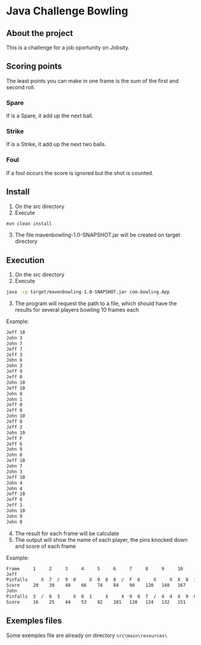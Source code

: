 # Java Challenge Bowling

## About the project

This is a challenge for a job oportunity on Jobsity.

## Scoring points

The least points you can make in one frame is the sum of the first and second roll.

### Spare

If is a Spare, it add up the next ball.

### Strike

If is a Strike, it add up the next two balls.

### Foul

If a foul occurs the score is ignored but the shot is counted.

## Install

1. On the src directory
2. Execute
  ```sh
  mvn clean install
  ```
3. The file mavenbowling-1.0-SNAPSHOT.jar will be created on target directory

## Execution

1. On the src directory
2. Execute
  ```sh
  java -cp target/mavenbowling-1.0-SNAPSHOT.jar com.bowling.App
  ```
3. The program will request the path to a file, which should have the results for several players bowling 10 frames each

  Example:
  ```sh
  Jeff 10
  John 3
  John 7
  Jeff 7
  Jeff 3
  John 6
  John 3
  Jeff 9
  Jeff 0
  John 10
  Jeff 10
  John 8
  John 1
  Jeff 0
  Jeff 8
  John 10
  Jeff 8
  Jeff 2
  John 10
  Jeff F
  Jeff 6
  John 9
  John 0
  Jeff 10
  John 7
  John 3
  Jeff 10
  John 4
  John 4
  Jeff 10
  Jeff 8
  Jeff 1
  John 10
  John 9
  John 0
  ```

4. The result for each frame will be calculate
5. The output will show the name of each player, the pins knocked down and score of each frame

  Example:
  ```sh
  Frame     1     2     3     4     5     6     7     8     9     10
  Jeff
  Pinfalls     X  7  /  9  0     X  0  8  8  /  F  6     X     X  X  8  1
  Score     20    39    48    66    74    84    90    120   148   167
  John
  Pinfalls  3  /  6  3     X  8  1     X     X  9  0  7  /  4  4  X  9  0
  Score     16    25    44    53    82    101   110   124   132   151
  ```

## Exemples files

Some exemples file are already on directory `src\main\resources\`